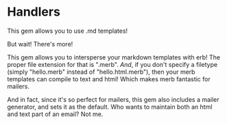 Handlers
========

This gem allows you to use .md templates!

But wait! There's more!

This gem allows you to intersperse your markdown templates with erb!
The proper file extension for that is ".merb". *And*, if you don't
specify a filetype (simply "hello.merb" instead of "hello.html.merb"),
then your merb templates can compile to text and html! Which makes merb
fantastic for mailers.

And in fact, since it's so perfect for mailers, this gem also includes a
mailer generator, and sets it as the default. Who wants to maintain both
an html and text part of an email? Not me.
